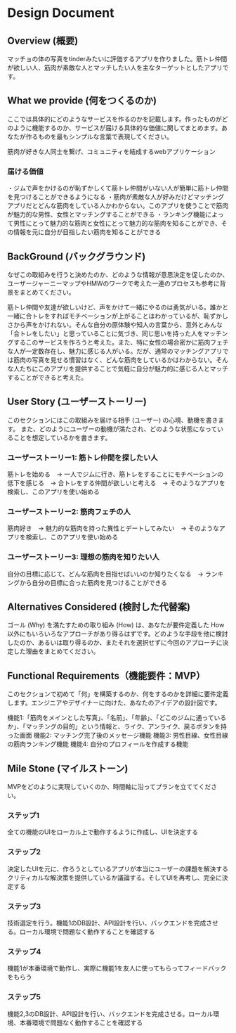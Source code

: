 # Design Document

## Overview (概要)
マッチョの体の写真をtinderみたいに評価するアプリを作りました。筋トレ仲間が欲しい人、筋肉が素敵な人とマッチしたい人を主なターゲットとしたアプリです。


## What we provide (何をつくるのか)
ここでは具体的にどのようなサービスを作るのかを記載します。作ったものがどのように機能するのか、サービスが届ける具体的な価値に関してまとめます。あなたが作るものを最もシンプルな言葉で表現してください。

筋肉が好きな人同士を繋げ、コミュニティを結成するwebアプリケーション


### 届ける価値
・ジムで声をかけるのが恥ずかしくて筋トレ仲間がいない人が簡単に筋トレ仲間を見つけることができるようになる
・筋肉が素敵な人が好みだけどマッチングアプリだとどんな筋肉をしている人かわからない。このアプリを使うことで筋肉が魅力的な男性、女性とマッチングすることができる
・ランキング機能によって男性にとって魅力的な筋肉と女性にとって魅力的な筋肉を知ることができ、その情報を元に自分が目指したい筋肉を知ることができる

## BackGround (バックグラウンド)
なぜこの取組みを行うと決めたのか、どのような情報が意思決定を促したのか、ユーザージャーニーマップやHMWのワークで考えた一連のプロセスも参考に背景をまとめてください。

筋トレ仲間や友達が欲しいけど、声をかけて一緒にやるのは勇気がいる。誰かと一緒に合トレをすればモチベーションが上がることはわかっているが、恥ずかしさから声をかけれない。そんな自分の原体験や知人の言葉から、意外とみんな「合トレをしたい」と思っていることに気づき、同じ思いを持った人をマッチングするこのサービスを作ろうと考えた。また、特に女性の場合密かに筋肉フェチな人が一定数存在し、魅力に感じる人がいる。だが、通常のマッチングアプリでは筋肉の写真を見せる慣習はなく、どんな筋肉をしているかはわからない。そんな人たちにこのアプリを提供することで気軽に自分が魅力的に感じる人とマッチすることができると考えた。

## User Story (ユーザーストーリー)
このセクションにはこの取組みを届ける相手 (ユーザー) の心境、動機を書きます。
また、どのようにユーザーの動機が満たされ、どのような状態になっていることを想定しているかを書きます。

### ユーザーストーリー1: 筋トレ仲間を探したい人
筋トレを始める　→ 一人でジムに行き、筋トレをすることにモチベーションの低下を感じる　→ 合トレをする仲間が欲しいと考える　→ そのようなアプリを検索し、このアプリを使い始める

### ユーザーストーリー2: 筋肉フェチの人
筋肉好き　→ 魅力的な筋肉を持った異性とデートしてみたい　→ そのようなアプリを検索し、このアプリを使い始める

### ユーザーストーリー3: 理想の筋肉を知りたい人
自分の目標に応じて、どんな筋肉を目指せばいいのか知りたくなる　→ ランキングから自分の目標に合った筋肉を見つけることができる


## Alternatives Considered (検討した代替案)
ゴール (Why) を満たすための取り組み (How) は、あなたが要件定義した How 以外にもいろいろなアプローチがあり得るはずです。どのような手段を他に検討したのか、あるいは取り得るのか、またそれを選択せずに今回のアプローチに決定した理由をまとめてください。


## Functional Requirements（機能要件：MVP）
このセクションで初めて「何」を構築するのか、何をするのかを詳細に要件定義します。エンジニアやデザイナーに向けた、あなたのアイデアの設計図です。

機能1:「筋肉をメインとした写真」、「名前」、「年齢」、「どこのジムに通っているか」、「マッチングの目的」という情報と、ライク、アンライク、戻るボタンを持った画面
機能2: マッチング完了後のメッセージ機能
機能3: 男性目線、女性目線の筋肉ランキング機能
機能4: 自分のプロフィールを作成する機能


## Mile Stone (マイルストーン)
MVPをどのように実現していくのか、時間軸に沿ってプランを立ててください。

### ステップ1
全ての機能のUIをローカル上で動作するように作成し、UIを決定する

### ステップ2
決定したUIを元に、作ろうとしているアプリが本当にユーザーの課題を解決するクリティカルな解決策を提供しているか議論する。そしてUIを再考し、完全に決定する

### ステップ3
技術選定を行う。機能1のDB設計、API設計を行い、バックエンドを完成させる。ローカル環境で問題なく動作することを確認する

### ステップ4
機能1が本番環境で動作し、実際に機能1を友人に使ってもらってフィードバックをもらう

### ステップ5
機能2,3のDB設計、API設計を行い、バックエンドを完成させる。ローカル環境、本番環境で問題なく動作することを確認する
